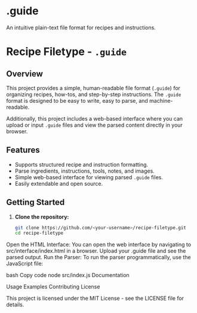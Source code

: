 # .guide
An intuitive plain-text file format for recipes and instructions.

# Recipe Filetype - `.guide`

## Overview

This project provides a simple, human-readable file format (`.guide`) for organizing recipes, how-tos, and step-by-step instructions. The `.guide` format is designed to be easy to write, easy to parse, and machine-readable.

Additionally, this project includes a web-based interface where you can upload or input `.guide` files and view the parsed content directly in your browser.

## Features
- Supports structured recipe and instruction formatting.
- Parse ingredients, instructions, tools, notes, and images.
- Simple web-based interface for viewing parsed `.guide` files.
- Easily extendable and open source.

## Getting Started

1. **Clone the repository:**

   ```bash
   git clone https://github.com/<your-username>/recipe-filetype.git
   cd recipe-filetype
Open the HTML Interface:
You can open the web interface by navigating to src/interface/index.html in a browser. Upload your .guide file and see the parsed output.
Run the Parser:
To run the parser programmatically, use the JavaScript file:

bash
Copy code
node src/index.js
Documentation

Usage
Examples
Contributing
License

This project is licensed under the MIT License - see the LICENSE file for details.